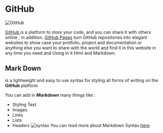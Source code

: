 # GitHub

![GitHub](https://grandnode.com/content/images/thumbs/5e4ba82e0857aa408cf9c94e_login-with-github_850.jpeg)

[GitHub ](https://github.com/) is a platform to store your code, and you can share it with others online , in addition. [GitHub Pages](https://pages.github.com/) turn GitHub repositories into elegant websites to show case your protfolio, project and documentation or anything else you want to share with the world and find it in this website in any time you need.and Using in it Html and Markdown.



## Mark Down 

is a lightweight and easy to use syntax for styling all forms of writing on the **GitHub** platform

You can add in ***Markdown*** many things like :
-  Styling Text
- Images 
- Links
- Lists
- Headers
![syntax](https://coderwall-assets-0.s3.amazonaws.com/uploads/picture/file/1932/gs.png)
You can read more about Markdown Syntax [here](https://docs.github.com/en/github/writing-on-github/getting-started-with-writing-and-formatting-on-github/basic-writing-and-formatting-syntax).
